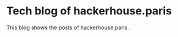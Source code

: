 Tech blog of hackerhouse.paris
==============================

This blog shows the posts of hackerhouse.paris .
